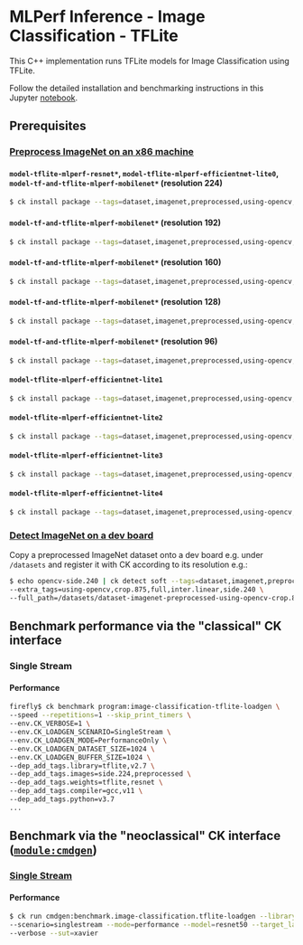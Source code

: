 # MLPerf Inference - Image Classification - TFLite

This C++ implementation runs TFLite models for Image Classification using TFLite.

Follow the detailed installation and benchmarking instructions in this Jupyter [notebook](https://github.com/krai/ck-mlperf/tree/master/jnotebook/image-classification-tflite-loadgen).

## Prerequisites

### [Preprocess ImageNet on an x86 machine](https://github.com/arm-software/armnn-mlperf#preprocess-on-an-x86-machine-and-detect-on-an-arm-dev-board)

#### `model-tflite-mlperf-resnet*`, `model-tflite-mlperf-efficientnet-lite0`, `model-tf-and-tflite-mlperf-mobilenet*` (resolution 224)

```bash
$ ck install package --tags=dataset,imagenet,preprocessed,using-opencv,side.224,full --ask
```

#### `model-tf-and-tflite-mlperf-mobilenet*` (resolution 192)

```bash
$ ck install package --tags=dataset,imagenet,preprocessed,using-opencv,side.192,full --ask
```

#### `model-tf-and-tflite-mlperf-mobilenet*` (resolution 160)

```bash
$ ck install package --tags=dataset,imagenet,preprocessed,using-opencv,side.160,full --ask
```

#### `model-tf-and-tflite-mlperf-mobilenet*` (resolution 128)

```bash
$ ck install package --tags=dataset,imagenet,preprocessed,using-opencv,side.128,full --ask
```

#### `model-tf-and-tflite-mlperf-mobilenet*` (resolution 96)

```bash
$ ck install package --tags=dataset,imagenet,preprocessed,using-opencv,side.96,full --ask
```

#### `model-tflite-mlperf-efficientnet-lite1`

```bash
$ ck install package --tags=dataset,imagenet,preprocessed,using-opencv,side.240,full --ask
```

#### `model-tflite-mlperf-efficientnet-lite2`

```bash
$ ck install package --tags=dataset,imagenet,preprocessed,using-opencv,side.260,full --ask
```

#### `model-tflite-mlperf-efficientnet-lite3`

```bash
$ ck install package --tags=dataset,imagenet,preprocessed,using-opencv,side.280,full --ask
```

#### `model-tflite-mlperf-efficientnet-lite4`

```bash
$ ck install package --tags=dataset,imagenet,preprocessed,using-opencv,side.300,full --ask
```

### [Detect ImageNet on a dev board](https://github.com/arm-software/armnn-mlperf#preprocess-on-an-x86-machine-and-detect-on-an-arm-dev-board)

Copy a preprocessed ImageNet dataset onto a dev board e.g. under `/datasets` and register it with CK according to its resolution e.g.:

```bash
$ echo opencv-side.240 | ck detect soft --tags=dataset,imagenet,preprocessed,rgb8 \
--extra_tags=using-opencv,crop.875,full,inter.linear,side.240 \
--full_path=/datasets/dataset-imagenet-preprocessed-using-opencv-crop.875-full-inter.linear-side.240/ILSVRC2012_val_00000001.rgb8
```

## Benchmark performance via the "classical" CK interface

### Single Stream

#### Performance

```bash
firefly$ ck benchmark program:image-classification-tflite-loadgen \
--speed --repetitions=1 --skip_print_timers \
--env.CK_VERBOSE=1 \
--env.CK_LOADGEN_SCENARIO=SingleStream \
--env.CK_LOADGEN_MODE=PerformanceOnly \
--env.CK_LOADGEN_DATASET_SIZE=1024 \
--env.CK_LOADGEN_BUFFER_SIZE=1024 \
--dep_add_tags.library=tflite,v2.7 \
--dep_add_tags.images=side.224,preprocessed \
--dep_add_tags.weights=tflite,resnet \
--dep_add_tags.compiler=gcc,v11 \
--dep_add_tags.python=v3.7
...
```

## Benchmark via the "neoclassical" CK interface ([`module:cmdgen`](https://github.com/krai/ck-mlperf/tree/master/module/cmdgen))

### [Single Stream](https://github.com/krai/ck-mlperf/blob/master/program/image-classification-tflite-loadgen/README.singlestream.md)

#### Performance

```bash
$ ck run cmdgen:benchmark.image-classification.tflite-loadgen --library=tflite-v2.7.0-ruy \
--scenario=singlestream --mode=performance --model=resnet50 --target_latency=70 \
--verbose --sut=xavier
```
